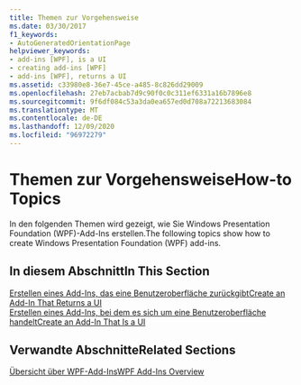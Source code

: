 ```yaml
---
title: Themen zur Vorgehensweise
ms.date: 03/30/2017
f1_keywords:
- AutoGeneratedOrientationPage
helpviewer_keywords:
- add-ins [WPF], is a UI
- creating add-ins [WPF]
- add-ins [WPF], returns a UI
ms.assetid: c33980e8-36e7-45ce-a485-8c826dd29009
ms.openlocfilehash: 27eb7acbab7d9c90f0c0c311ef6331a16b7896e8
ms.sourcegitcommit: 9f6df084c53a3da0ea657ed0d708a72213683084
ms.translationtype: MT
ms.contentlocale: de-DE
ms.lasthandoff: 12/09/2020
ms.locfileid: "96972279"
---
```

# <a name="how-to-topics"></a><span data-ttu-id="db644-102">Themen zur Vorgehensweise</span><span class="sxs-lookup"><span data-stu-id="db644-102">How-to Topics</span></span>
<span data-ttu-id="db644-103">In den folgenden Themen wird gezeigt, wie Sie Windows Presentation Foundation (WPF)-Add-Ins erstellen.</span><span class="sxs-lookup"><span data-stu-id="db644-103">The following topics show how to create Windows Presentation Foundation (WPF) add-ins.</span></span>  
  
## <a name="in-this-section"></a><span data-ttu-id="db644-104">In diesem Abschnitt</span><span class="sxs-lookup"><span data-stu-id="db644-104">In This Section</span></span>  
 [<span data-ttu-id="db644-105">Erstellen eines Add-Ins, das eine Benutzeroberfläche zurückgibt</span><span class="sxs-lookup"><span data-stu-id="db644-105">Create an Add-In That Returns a UI</span></span>](how-to-create-an-add-in-that-returns-a-ui.md)  
 [<span data-ttu-id="db644-106">Erstellen eines Add-Ins, bei dem es sich um eine Benutzeroberfläche handelt</span><span class="sxs-lookup"><span data-stu-id="db644-106">Create an Add-In That Is a UI</span></span>](how-to-create-an-add-in-that-is-a-ui.md)  
  
## <a name="related-sections"></a><span data-ttu-id="db644-107">Verwandte Abschnitte</span><span class="sxs-lookup"><span data-stu-id="db644-107">Related Sections</span></span>  
 [<span data-ttu-id="db644-108">Übersicht über WPF-Add-Ins</span><span class="sxs-lookup"><span data-stu-id="db644-108">WPF Add-Ins Overview</span></span>](wpf-add-ins-overview.md)
